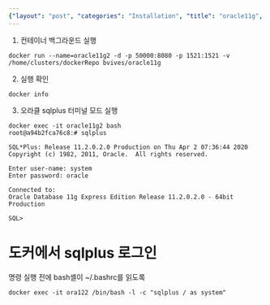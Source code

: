 ```yaml
---
{"layout": "post", "categories": "Installation", "title": "oracle11g", "feature-img": "assets/img/feature_img.png"}
---
```

1. 컨테이너 백그라운드 실행
```
docker run --name=oracle11g2 -d -p 50000:8080 -p 1521:1521 -v /home/clusters/dockerRepo bvives/oracle11g
```
2. 실행 확인
```
docker info
```
3. 오라클 sqlplus 터미널 모드 실행
```
docker exec -it oracle11g2 bash
root@a94b2fca76c8:# sqlplus

SQL*Plus: Release 11.2.0.2.0 Production on Thu Apr 2 07:36:44 2020
Copyright (c) 1982, 2011, Oracle.  All rights reserved.

Enter user-name: system
Enter password: oracle

Connected to:
Oracle Database 11g Express Edition Release 11.2.0.2.0 - 64bit Production

SQL>
```

# 도커에서 sqlplus 로그인
명령 실행 전에 bash셸이 ~/.bashrc를 읽도록
```
docker exec -it ora122 /bin/bash -l -c "sqlplus / as system"
```
